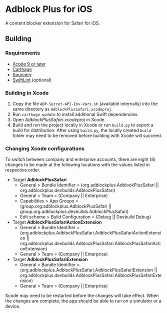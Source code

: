 Adblock Plus for iOS
====================

A content blocker extension for Safari for iOS.

Building
--------

### Requirements

- [Xcode 9 or later](https://developer.apple.com/xcode/)
- [Carthage](https://github.com/Carthage/Carthage)
- [Sourcery](https://github.com/krzysztofzablocki/Sourcery)
- [SwiftLint](https://github.com/realm/SwiftLint/) (optional)

### Building in Xcode

1. Copy the file `ABP-Secret-API-Env-Vars.sh` (available internally) into the same directory as `AdblockPlusSafari.xcodeproj`.
2. Run `carthage update` to install additional Swift dependencies.
3. Open _AdblockPlusSafari.xcodeproj_ in Xcode.
4. Build and run the project locally in Xcode _or_ run `build.py` to export a build for distribution. After using `build.py`, the locally created `build` folder may need to be removed before building with Xcode will succeed.

### Changing Xcode configurations

To switch between company and enterprise accounts, there are eight (8) changes to be made at the
following locations with the values listed in respective order.

* Target **AdblockPlusSafari**
    - General > Bundle Identifier = (org.adblockplus.AdblockPlusSafari ||
org.adblockplus.devbuilds.AdblockPlusSafari)
    - General > Team = (Company || Enterprise)
    - Capabilities > App Groups = (group.org.adblockplus.AdblockPlusSafari ||
group.org.adblockplus.devbuilds.AdblockPlusSafari)
    - Edit scheme > Build Configuration = (Debug || Devbuild Debug)
* Target **AdblockPlusSafariActionExtension**
    - General > Bundle Identifier =
    (org.adblockplus.AdblockPlusSafari.AdblockPlusSafariActionExtension ||
    org.adblockplus.devbuilds.AdblockPlusSafari.AdblockPlusSafariActionExtension)
    - General > Team = (Company || Enterprise)
* Target **AdblockPlusSafariExtension**
    - General > Bundle Identifier = (org.adblockplus.AdblockPlusSafari.AdblockPlusSafariExtension
    || org.adblockplus.devbuilds.AdblockPlusSafari.AdblockPlusSafariExtension)
    - General > Team = (Company || Enterprise)

Xcode may need to be restarted before the changes will take effect. When the changes are
complete, the app should be able to run on a simulator or a device.
